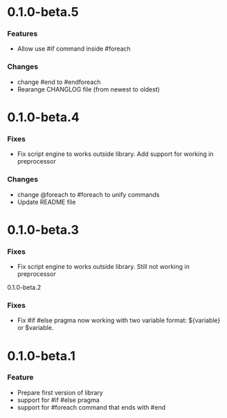 # 0.1.0-beta.5

### Features
* Allow use #if command inside #foreach

### Changes
* change #end to #endforeach
* Rearange CHANGLOG file (from newest to oldest)

# 0.1.0-beta.4

### Fixes
* Fix script engine to works outside library. Add support for working in preprocessor

### Changes
* change @foreach to #foreach to unify commands
* Update README file

# 0.1.0-beta.3

### Fixes
* Fix script engine to works outside library. Still not working in preprocessor

0.1.0-beta.2

### Fixes
* Fix #if #else pragma now working with two variable format: ${variable} or $variable.

# 0.1.0-beta.1

### Feature
* Prepare first version of library
* support for #if #else pragma
* support for #foreach command that ends with #end
